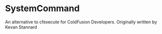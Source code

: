SystemCommand
=============

An alternative to cfexecute for ColdFusion Developers. Originally written by Kevan Stannard
